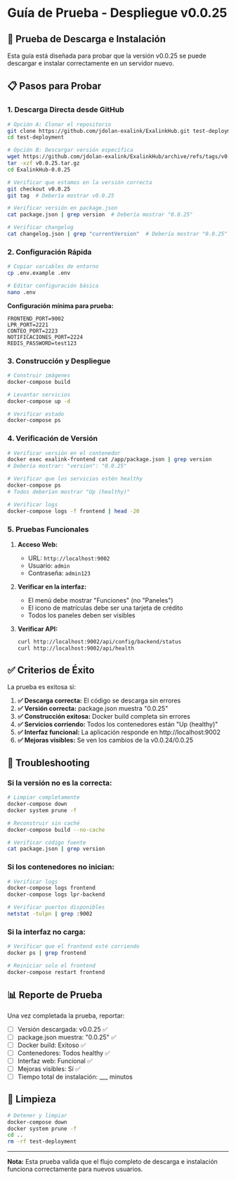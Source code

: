 # Guía de Prueba - Despliegue v0.0.25

## 🚀 Prueba de Descarga e Instalación

Esta guía está diseñada para probar que la versión v0.0.25 se puede descargar e instalar correctamente en un servidor nuevo.

## 📋 Pasos para Probar

### 1. Descarga Directa desde GitHub

```bash
# Opción A: Clonar el repositorio
git clone https://github.com/jdolan-exalink/ExalinkHub.git test-deployment
cd test-deployment

# Opción B: Descargar versión específica
wget https://github.com/jdolan-exalink/ExalinkHub/archive/refs/tags/v0.0.25.tar.gz
tar -xzf v0.0.25.tar.gz
cd ExalinkHub-0.0.25

# Verificar que estamos en la versión correcta
git checkout v0.0.25
git tag  # Debería mostrar v0.0.25

# Verificar versión en package.json
cat package.json | grep version  # Debería mostrar "0.0.25"

# Verificar changelog
cat changelog.json | grep "currentVersion"  # Debería mostrar "0.0.25"
```

### 2. Configuración Rápida

```bash
# Copiar variables de entorno
cp .env.example .env

# Editar configuración básica
nano .env
```

**Configuración mínima para prueba:**
```env
FRONTEND_PORT=9002
LPR_PORT=2221
CONTEO_PORT=2223
NOTIFICACIONES_PORT=2224
REDIS_PASSWORD=test123
```

### 3. Construcción y Despliegue

```bash
# Construir imágenes
docker-compose build

# Levantar servicios
docker-compose up -d

# Verificar estado
docker-compose ps
```

### 4. Verificación de Versión

```bash
# Verificar versión en el contenedor
docker exec exalink-frontend cat /app/package.json | grep version
# Debería mostrar: "version": "0.0.25"

# Verificar que los servicios estén healthy
docker-compose ps
# Todos deberían mostrar "Up (healthy)"

# Verificar logs
docker-compose logs -f frontend | head -20
```

### 5. Pruebas Funcionales

1. **Acceso Web:**
   - URL: `http://localhost:9002`
   - Usuario: `admin`
   - Contraseña: `admin123`

2. **Verificar en la interfaz:**
   - El menú debe mostrar "Funciones" (no "Paneles")
   - El icono de matrículas debe ser una tarjeta de crédito
   - Todos los paneles deben ser visibles

3. **Verificar API:**
   ```bash
   curl http://localhost:9002/api/config/backend/status
   curl http://localhost:9002/api/health
   ```

## ✅ Criterios de Éxito

La prueba es exitosa si:

1. **✅ Descarga correcta:** El código se descarga sin errores
2. **✅ Versión correcta:** package.json muestra "0.0.25"
3. **✅ Construcción exitosa:** Docker build completa sin errores
4. **✅ Servicios corriendo:** Todos los contenedores están "Up (healthy)"
5. **✅ Interfaz funcional:** La aplicación responde en http://localhost:9002
6. **✅ Mejoras visibles:** Se ven los cambios de la v0.0.24/0.0.25

## 🐛 Troubleshooting

### Si la versión no es la correcta:

```bash
# Limpiar completamente
docker-compose down
docker system prune -f

# Reconstruir sin caché
docker-compose build --no-cache

# Verificar código fuente
cat package.json | grep version
```

### Si los contenedores no inician:

```bash
# Verificar logs
docker-compose logs frontend
docker-compose logs lpr-backend

# Verificar puertos disponibles
netstat -tulpn | grep :9002
```

### Si la interfaz no carga:

```bash
# Verificar que el frontend esté corriendo
docker ps | grep frontend

# Reiniciar solo el frontend
docker-compose restart frontend
```

## 📊 Reporte de Prueba

Una vez completada la prueba, reportar:

- [ ] Versión descargada: v0.0.25 ✅
- [ ] package.json muestra: "0.0.25" ✅
- [ ] Docker build: Exitoso ✅
- [ ] Contenedores: Todos healthy ✅
- [ ] Interfaz web: Funcional ✅
- [ ] Mejoras visibles: Sí ✅
- [ ] Tiempo total de instalación: ___ minutos

## 🔄 Limpieza

```bash
# Detener y limpiar
docker-compose down
docker system prune -f
cd ..
rm -rf test-deployment
```

---

**Nota:** Esta prueba valida que el flujo completo de descarga e instalación funciona correctamente para nuevos usuarios.